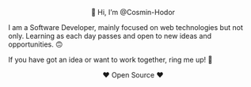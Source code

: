 <p align="center">
 👋 Hi, I’m @Cosmin-Hodor
</p>

I am a Software Developer, mainly focused on web technologies but not only.
Learning as each day passes and open to new ideas and opportunities. 🙃

If you have got an idea or want to work together, ring me up! 🤙

<p align="center">
 ❤️ Open Source ❤️
</p>
